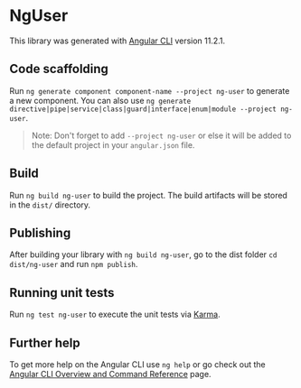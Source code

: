 # NgUser

This library was generated with [Angular CLI](https://github.com/angular/angular-cli) version 11.2.1.

## Code scaffolding

Run `ng generate component component-name --project ng-user` to generate a new component. You can also use `ng generate directive|pipe|service|class|guard|interface|enum|module --project ng-user`.
> Note: Don't forget to add `--project ng-user` or else it will be added to the default project in your `angular.json` file. 

## Build

Run `ng build ng-user` to build the project. The build artifacts will be stored in the `dist/` directory.

## Publishing

After building your library with `ng build ng-user`, go to the dist folder `cd dist/ng-user` and run `npm publish`.

## Running unit tests

Run `ng test ng-user` to execute the unit tests via [Karma](https://karma-runner.github.io).

## Further help

To get more help on the Angular CLI use `ng help` or go check out the [Angular CLI Overview and Command Reference](https://angular.io/cli) page.
